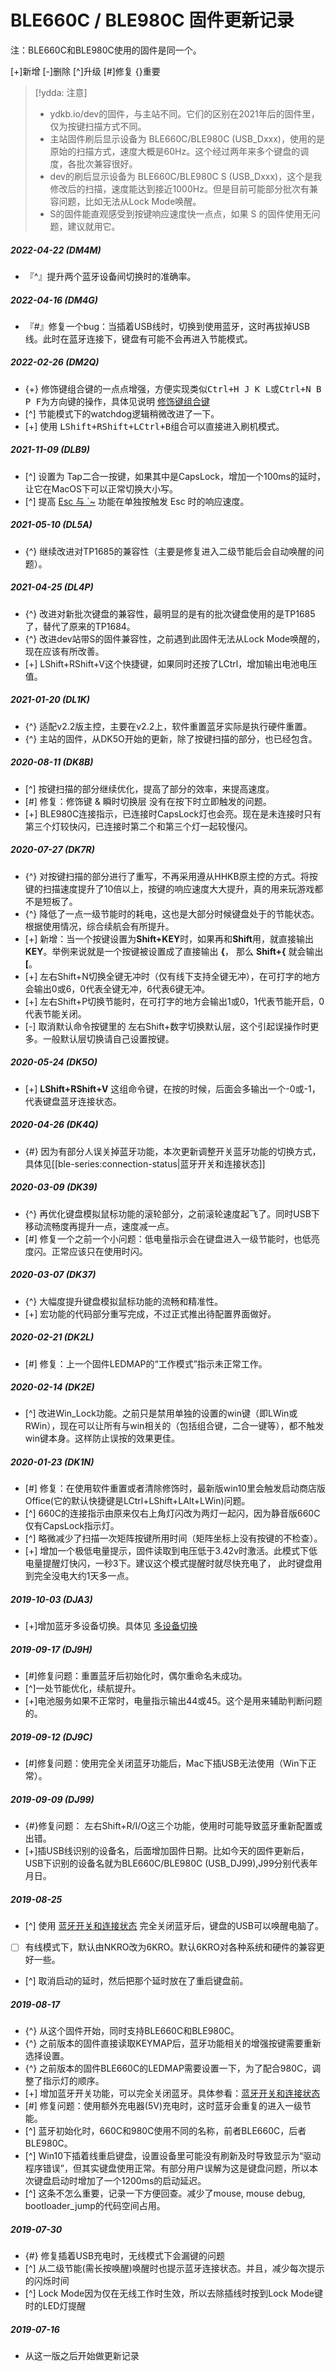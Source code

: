# BLE660C / BLE980C 固件更新记录

注：BLE660C和BLE980C使用的固件是同一个。

[+]新增 [-]删除 [^]升级 [#]修复 {}重要

> [!ydda: 注意]
> - ydkb.io/dev的固件，与主站不同。它们的区别在2021年后的固件里，仅为按键扫描方式不同。
> - 主站固件刷后显示设备为 BLE660C/BLE980C (USB_Dxxx)，使用的是原始的扫描方式，速度大概是60Hz。这个经过两年来多个键盘的调度，各批次兼容很好。
> - dev的刷后显示设备为 BLE660C/BLE980C S (USB_Dxxx)，这个是我修改后的扫描，速度能达到接近1000Hz。但是目前可能部分批次有兼容问题，比如无法从Lock Mode唤醒。
>  - S的固件能直观感受到按键响应速度快一点点，如果 S 的固件使用无问题，建议就用它。

##### 2022-04-22 (DM4M) 
-   『^』提升两个蓝牙设备间切换时的准确率。

##### 2022-04-16 (DM4G)
-   『#』修复一个bug：当插着USB线时，切换到使用蓝牙，这时再拔掉USB线。此时在蓝牙连接下，键盘有可能不会再进入节能模式。

##### 2022-02-26 (DM2Q)
- {+} 修饰键组合键的一点点增强，方便实现类似<kbd>Ctrl+H J K L</kbd>或<kbd>Ctrl+N B P F</kbd>为方向键的操作，具体见说明 [修饰键组合键](edit-keymap/mods-key.md)
- [^] 节能模式下的watchdog逻辑稍微改进了一下。
- [+] 使用 <kbd>LShift+RShift+LCtrl+B</kbd>组合可以直接进入刷机模式。

##### 2021-11-09 (DLB9)
  - [^] 设置为 Tap二合一按键，如果其中是CapsLock，增加一个100ms的延时，让它在MacOS下可以正常切换大小写。
  - [^] 提高 [Esc 与 \`\~](/features/tricky-esc) 功能在单独按触发 Esc 时的响应速度。

##### 2021-05-10 (DL5A)
  - {^} 继续改进对TP1685的兼容性（主要是修复进入二级节能后会自动唤醒的问题）。

##### 2021-04-25 (DL4P)
  - {^} 改进对新批次键盘的兼容性，最明显的是有的批次键盘使用的是TP1685了，替代了原来的TP1684。
  - {^} 改进dev站带S的固件兼容性，之前遇到此固件无法从Lock Mode唤醒的，现在应该有所改善。
  - [+] <key>LShift+RShift+V</key>这个快捷键，如果同时还按了<key>LCtrl</key>，增加输出电池电压值。

##### 2021-01-20 (DL1K)
  - {^} 适配v2.2版主控，主要在v2.2上，软件重置蓝牙实际是执行硬件重置。
  - {^} 主站的固件，从DK5O开始的更新，除了按键扫描的部分，也已经包含。

##### 2020-08-11 (DK8B) 
  - [^] 按键扫描的部分继续优化，提高了部分的效率，来提高速度。
  - [#] 修复：修饰键 & 瞬时切换层 没有在按下时立即触发的问题。
  - [+] BLE980C连接指示，已连接时CapsLock灯也会亮。现在是未连接时只有第三个灯较快闪，已连接时第二个和第三个灯一起较慢闪。

##### 2020-07-27 (DK7R) 
  - {^} 对按键扫描的部分进行了重写，不再采用遵从HHKB原主控的方式。将按键的扫描速度提升了10倍以上，按键的响应速度大大提升，真的用来玩游戏都不是短板了。
  - {^} 降低了一点一级节能时的耗电，这也是大部分时候键盘处于的节能状态。根据使用情况，综合续航会有所提升。
  - [+] 新增：当一个按键设置为**Shift+KEY**时，如果再和**Shift**用，就直接输出**KEY**。举例来说就是一个按键被设置成了直接输出 **{**， 那么 **Shift+{** 就会输出 **[**。
  - [+] 左右Shift+N切换全键无冲时（仅有线下支持全键无冲），在可打字的地方会输出0或6，0代表全键无冲，6代表6键无冲。
  - [+] 左右Shift+P切换节能时，在可打字的地方会输出1或0，1代表节能开启，0代表节能关闭。
  - [-] 取消默认命令按键里的 左右Shift+数字切换默认层，这个引起误操作时更多。一般默认层切换请自己设置按键。

##### 2020-05-24 (DK5O)
  - [+] **LShift+RShift+V** 这组命令键，在按的时候，后面会多输出一个-0或-1，代表键盘蓝牙连接状态。

##### 2020-04-26 (DK4Q)
  - {#} 因为有部分人误关掉蓝牙功能，本次更新调整开关蓝牙功能的切换方式，具体见[[ble-series:connection-status|蓝牙开关和连接状态]]

##### 2020-03-09 (DK39)
  - {^} 再优化键盘模拟鼠标功能的滚轮部分，之前滚轮速度起飞了。同时USB下移动流畅度再提升一点，速度减一点。
  - [#] 修复一个之前一个小问题：低电量指示会在键盘进入一级节能时，也低亮度闪。正常应该只在使用时闪。

##### 2020-03-07 (DK37)
  - {^} 大幅度提升键盘模拟鼠标功能的流畅和精准性。
  - [+] 宏功能的代码部分重写完成，不过正式推出待配置界面做好。

##### 2020-02-21 (DK2L)
  - [#] 修复：上一个固件LEDMAP的“工作模式”指示未正常工作。

##### 2020-02-14 (DK2E)
  - [^] 改进Win_Lock功能。之前只是禁用单独的设置的win键（即LWin或RWin），现在可以让所有与win相关的（包括组合键，二合一键等），都不触发win键本身。这样防止误按的效果更佳。

##### 2020-01-23 (DK1N)
  - [#] 修复：在使用软件重置或者清除修饰时，最新版win10里会触发启动商店版Office(它的默认快捷键是LCtrl+LShift+LAlt+LWin)问题。
  - [^] 660C的连接指示由原来仅右上角灯闪改为两灯一起闪，因为静音版660C仅有CapsLock指示灯。
  - [^] 略微减少了扫描一次矩阵按键所用时间（矩阵坐标上没有按键的不检查）。
  - [+] 增加一个极低电量提示，固件读取到电压低于3.42v时激活。此模式下低电量提醒灯快闪，一秒3下。建议这个模式提醒时就尽快充电了， 此时键盘用到完全没电大约1天多一点。

##### 2019-10-03 (DJA3)
  - [+]增加蓝牙多设备切换。具体见 [多设备切换](/ble-series/device-switching)

##### 2019-09-17 (DJ9H)
  - [#]修复问题：重置蓝牙后初始化时，偶尔重命名未成功。
  - [^]一处节能优化，续航提升。
  - [+]电池服务如果不正常时，电量指示输出44或45。这个是用来辅助判断问题的。

##### 2019-09-12 (DJ9C)
  - [#]修复问题：使用完全关闭蓝牙功能后，Mac下插USB无法使用（Win下正常）。

##### 2019-09-09 (DJ99)
  - {#}修复问题： 左右Shift+R/I/O这三个功能，使用时可能导致蓝牙重新配置或出错。
  - [+]插USB线识别的设备名，后面增加固件日期。比如今天的固件更新后，USB下识别的设备名就为BLE660C/BLE980C (USB_DJ99),J99分别代表年月日。

##### 2019-08-25
  - [^] 使用 [蓝牙开关和连接状态](/ble-series/connection-status) 完全关闭蓝牙后，键盘的USB可以唤醒电脑了。
  - [ ] 有线模式下，默认由NKRO改为6KRO。默认6KRO对各种系统和硬件的兼容更好一些。
  - [^] 取消启动的延时，然后把那个延时放在了重启键盘前。

##### 2019-08-17 
  - {^} 从这个固件开始，同时支持BLE660C和BLE980C。
  - {^} 之前版本的固件直接读取KEYMAP后，蓝牙功能相关的增强按键需要重新选择设置。
  - {^} 之前版本的固件BLE660C的LEDMAP需要设置一下，为了配合980C，调整了指示灯的顺序。
  - [+] 增加蓝牙开关功能，可以完全关闭蓝牙。具体参看：[蓝牙开关和连接状态](/ble-series/connection-status)
  - [#] 修复问题：使用额外充电器(5V)充电时，这时蓝牙会重复的进入一级节能。
  - [^] 蓝牙初始化时，660C和980C使用不同的名称，前者BLE660C，后者BLE980C。
  - [^] Win10下插着线重启键盘，设置设备里可能没有刷新及时导致显示为“驱动程序错误”，但其实键盘使用正常。有部分用户误解为这是键盘问题，所以本次键盘启动时增加了一个1200ms的启动延迟。
  - [^] 这条不怎么重要，记录一下方便回查。减少了mouse, mouse debug, bootloader_jump的代码空间占用。


##### 2019-07-30
  - {#} 修复插着USB充电时，无线模式下会漏键的问题
  - [^] 从二级节能(需长按唤醒)唤醒时也提示蓝牙连接状态。并且，减少每次提示的闪烁时间
  - [^] Lock Mode因为仅在无线工作时生效，所以去除插线时按到Lock Mode键时的LED灯提醒


##### 2019-07-16
  - 从这一版之后开始做更新记录